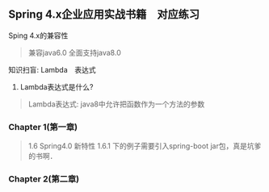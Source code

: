 ## Spring 4.x企业应用实战书籍　对应练习

Sping 4.x的兼容性　
> 兼容java6.0 全面支持java8.0

知识扫盲: Lambda　表达式
1. Lambda表达式是什么?
> Lambda表达式:
> java8中允许把函数作为一个方法的参数

### Chapter 1(第一章)
> 1.6 Spring4.0 新特性
> 1.6.1 下的例子需要引入spring-boot jar包，真是坑爹的书啊．



### Chapter 2(第二章)
>